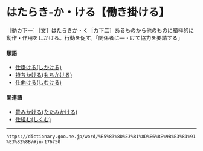 # はたらき‐か・ける【働き掛ける】

［動カ下一］［文］はたらきか・く［カ下二］あるものから他のものに積極的に動作・作用をしかける。行動を促す。「関係者に―・けて協力を要請する」

#### 類語

-   [仕掛ける(しかける)](https://dictionary.goo.ne.jp/word/%E4%BB%95%E6%8E%9B%E3%81%91%E3%82%8B/#jn-94389)
-   [持ちかける(もちかける)](https://dictionary.goo.ne.jp/word/%E6%8C%81%E6%8E%9B%E3%81%91%E3%82%8B/#jn-219285)
-   [仕向ける(しむける)](https://dictionary.goo.ne.jp/word/%E4%BB%95%E5%90%91%E3%81%91%E3%82%8B/#jn-100934)

#### 関連語

-   [畳みかける(たたみかける)](https://dictionary.goo.ne.jp/word/%E7%95%B3%E3%81%BF%E6%8E%9B%E3%81%91%E3%82%8B/#jn-136818)
-   [仕組む(しくむ)](https://dictionary.goo.ne.jp/word/%E4%BB%95%E7%B5%84%E3%82%80/#jn-95382)

---
`https://dictionary.goo.ne.jp/word/%E5%83%8D%E3%81%8D%E6%8E%9B%E3%81%91%E3%82%8B/#jn-176750`